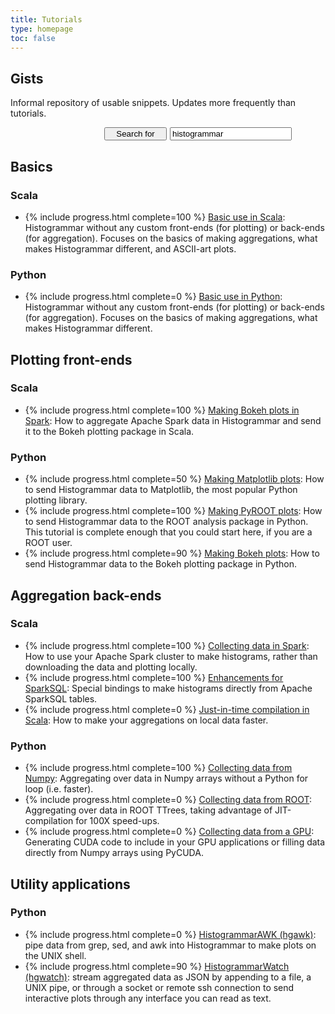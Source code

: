 ```yaml
---
title: Tutorials
type: homepage
toc: false
---
```


## Gists

Informal repository of usable snippets. Updates more frequently than tutorials.

<form action="http://gist.github.com/search">
<div style="margin-left: 150px; margin-right: 150px; min-width: 300px;">
<div style="display: flex;">
<div style="width: 100px; margin-right: 5px;"><input type="submit" value="Search for" style="width: 100%"></div>
<div style="flex-grow: 1;"><input type="text" name="q" value="histogrammar " style="width: 100%"></div>
</div>
</div>
</form>

## Basics

### Scala

  * {% include progress.html complete=100 %} [Basic use in Scala](scala-basic): Histogrammar without any custom front-ends (for plotting) or back-ends (for aggregation). Focuses on the basics of making aggregations, what makes Histogrammar different, and ASCII-art plots.

### Python

  * {% include progress.html complete=0 %} [Basic use in Python](python-basic): Histogrammar without any custom front-ends (for plotting) or back-ends (for aggregation). Focuses on the basics of making aggregations, what makes Histogrammar different.

## Plotting front-ends

### Scala

  * {% include progress.html complete=100 %} [Making Bokeh plots in Spark](scala-spark-bokeh): How to aggregate Apache Spark data in Histogrammar and send it to the Bokeh plotting package in Scala.

### Python

  * {% include progress.html complete=50 %} [Making Matplotlib plots](python-matplotlib): How to send Histogrammar data to Matplotlib, the most popular Python plotting library.
  * {% include progress.html complete=100 %} [Making PyROOT plots](python-pyroot): How to send Histogrammar data to the ROOT analysis package in Python. This tutorial is complete enough that you could start here, if you are a ROOT user.
  * {% include progress.html complete=90 %} [Making Bokeh plots](python-bokeh): How to send Histogrammar data to the Bokeh plotting package in Python.

## Aggregation back-ends

### Scala

  * {% include progress.html complete=100 %} [Collecting data in Spark](scala-spark): How to use your Apache Spark cluster to make histograms, rather than downloading the data and plotting locally.
  * {% include progress.html complete=100 %} [Enhancements for SparkSQL](scala-sparksql): Special bindings to make histograms directly from Apache SparkSQL tables.
  * {% include progress.html complete=0 %} [Just-in-time compilation in Scala](scala-jit): How to make your aggregations on local data faster.

### Python

  * {% include progress.html complete=100 %} [Collecting data from Numpy](python-numpy): Aggregating over data in Numpy arrays without a Python for loop (i.e. faster).
  * {% include progress.html complete=0 %} [Collecting data from ROOT](python-rootjit): Aggregating over data in ROOT TTrees, taking advantage of JIT-compilation for 100X speed-ups.
  * {% include progress.html complete=0 %} [Collecting data from a GPU](python-gpu): Generating CUDA code to include in your GPU applications or filling data directly from Numpy arrays using PyCUDA.

## Utility applications

### Python

  * {% include progress.html complete=0 %} [HistogrammarAWK (hgawk)](python-hgawk): pipe data from grep, sed, and awk into Histogrammar to make plots on the UNIX shell.
  * {% include progress.html complete=90 %} [HistogrammarWatch (hgwatch)](python-hgwatch): stream aggregated data as JSON by appending to a file, a UNIX pipe, or through a socket or remote ssh connection to send interactive plots through any interface you can read as text.
